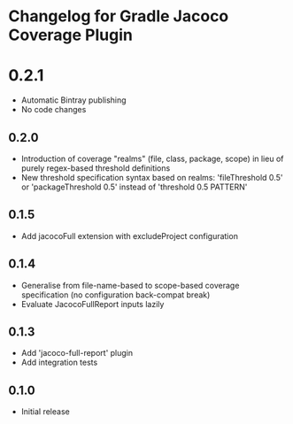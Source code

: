 # Changelog for Gradle Jacoco Coverage Plugin

# 0.2.1
- Automatic Bintray publishing
- No code changes

## 0.2.0
- Introduction of coverage "realms" (file, class, package, scope) in lieu of purely regex-based threshold definitions
- New threshold specification syntax based on realms: 'fileThreshold 0.5' or 'packageThreshold 0.5' instead of
'threshold 0.5 PATTERN'

## 0.1.5
- Add jacocoFull extension with excludeProject configuration

## 0.1.4
- Generalise from file-name-based to scope-based coverage specification (no configuration back-compat break)
- Evaluate JacocoFullReport inputs lazily

## 0.1.3
- Add 'jacoco-full-report' plugin
- Add integration tests

## 0.1.0
- Initial release
